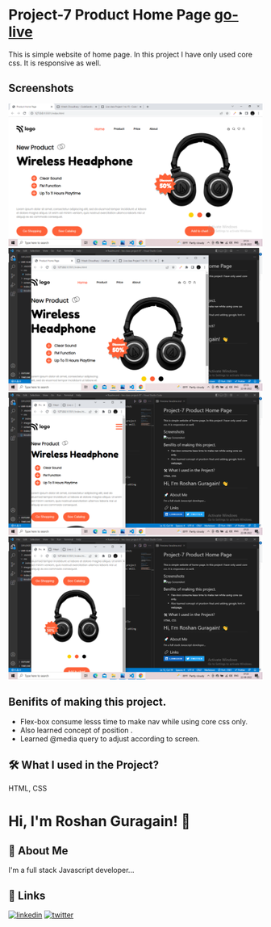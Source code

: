 
# Project-7 Product Home Page [go-live](https://p-07.netlify.app/)

This is simple website of home page. In this project I have only used core css. It is responsive as well.





## Screenshots

![App Screenshot](./screenshots/Screenshot%20(109).png)
![App Screenshot](./screenshots/Screenshot%20(110).png)
![App Screenshot](./screenshots/Screenshot%20(111).png)
![App Screenshot](./screenshots/Screenshot%20(112).png)



## Benifits of making this project.


 - Flex-box consume lesss time to make nav while using core css only.
 - Also learned concept of position .
 - Learned @media query to adjust according to screen.




## 🛠 What I used  in the Project?
 HTML, CSS


# Hi, I'm Roshan Guragain! 👋

## 🚀 About Me
I'm a full stack Javascript developer...


## 🔗 Links

[![linkedin](https://img.shields.io/badge/linkedin-0A66C2?style=for-the-badge&logo=linkedin&logoColor=white)](https://www.linkedin.com/in/roshan-guragain-guragain-747aa4245/)
[![twitter](https://img.shields.io/badge/twitter-1DA1F2?style=for-the-badge&logo=twitter&logoColor=white)](https://twitter.com/RoshanGuragain3)


